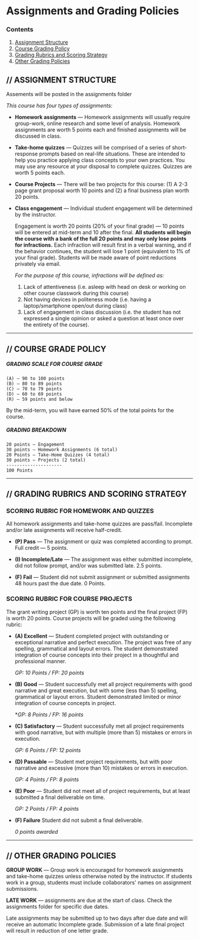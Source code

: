 # Assignments and Grading Policies

### Contents
1. [Assignment Structure ](#AS) 
1. [Course Grading Policy ](#CGP) 
1. [Grading Rubrics and Scoring Strategy  ](#GRSS)
1. [Other Grading Policies  ](#OGP)

## <a name="AS">// ASSIGNMENT STRUCTURE</a>  
Assements will be posted in the assignments folder

_This course has four types of assignments:_  
 
* **Homework assignments** — Homework assignments will usually require group-work, online research and some level of analysis. Homework assignments are worth 5 points each and finished assignments will be discussed in class.

* **Take-home quizzes** — Quizzes will be comprised of a series of short-response prompts based on real-life situations. These are intended to help you practice applying class concepts to your own practices. You may use any resource at your disposal to complete quizzes. Quizzes are worth 5 points each.
 
* **Course Projects** — There will be two projects for this course: (1) A 2-3 page grant proposal worth 10 points and (2) a final business plan worth 20 points.    
 
* **Class engagement** — Individual student engagement will be determined by the instructor. 

	Engagement is worth 20 points (20% of your final grade) — 10 points will be entered at mid-term and 10 after the final. **All students will begin the course with a bank of the full 20 points and may only lose points for infractions.** Each infraction will result first in a verbal warning, and if the behavior continues, the student will lose 1 point (equivalent to 1% of your final grade). Students will be made aware of point reductions privately via email.  

	_For the purpose of this course, infractions will be defined as:_    
	1.	Lack of attentiveness (i.e. asleep with head on desk or working on other course classwork during this course)  
	2. Not having devices in politeness mode (i.e. having a laptop/smartphone open/out during class)  
	3. Lack of engagement in class discussion (i.e. the student has not expressed a single opinion or asked a question at least once over the entirety of the course).

***
## <a name="CGP">// COURSE GRADE POLICY</a>
##### **GRADING SCALE FOR COURSE GRADE**  
	(A) — 90 to 100 points  
	(B) — 80 to 89 points  
	(C) — 70 to 79 points  
	(D) — 60 to 69 points  
	(R) — 59 points and below 

By the mid-term, you will have earned 50% of the total points for the course.  

#####  **GRADING BREAKDOWN**  
	20 points — Engagement 				
	30 points — Homework Assignments (6 total) 
	20 Points — Take-Home Quizzes (4 total)
	30 points — Projects (2 total)
	---------------------
	100 Points
	 				 

***
## <a name="GRSS">// GRADING RUBRICS AND SCORING STRATEGY</a>

### **SCORING RUBRIC FOR HOMEWORK AND QUIZZES**
All homework assignments and take-home quizzes are pass/fail. Incomplete and/or late assignments will receive half-credit. 

* **(P) Pass** — The assignment or quiz was completed according to prompt. Full credit — 5 points. 

* **(I) Incomplete/Late** — The assignment was either submitted incomplete, did not follow prompt, and/or was submitted late. 2.5 points. 

* **(F) Fail** — Student did not submit assignment or submitted assignments 48 hours past the due date. 0 Points.


### **SCORING RUBRIC FOR COURSE PROJECTS**
The grant writing project (GP) is worth ten points and the final project (FP) is worth 20 points. Course projects will be graded using the following rubric: 

* **(A) Excellent**	— Student completed project with outstanding or exceptional narrative and	perfect execution. The project was free of any spelling, grammatical and layout errors. The student demonstrated integration of course concepts into their project in a thoughtful and professional manner. 

	*GP: 10 Points / FP: 20 points*

* **(B) Good** — Student successfully met all project requirements with good narrative and great execution, but with some (less than 5) spelling, grammatical or layout errors. Student demonstrated limited or minor integration of course concepts in project. 

	**GP: 8 Points / FP: 16 points*
	
* **(C) Satisfactory**	— Student successfully met all project requirements with good narrative, but with multiple (more than 5) mistakes or errors in execution. 

	*GP: 6 Points / FP: 12 points*
 
* **(D) Passable** — Student met project requirements, but with poor narrative and excessive (more than 10) mistakes or errors in execution. 

	*GP: 4 Points / FP: 8 points*
 
* **(E) Poor** — Student did not meet all of project requirements, but at least submitted a final deliverable on time. 

	*GP: 2 Points / FP: 4 points*
 
* **(F) Failure** Student did not submit a final deliverable. 

	*0 points awarded*


***
## <a name="OGP">// OTHER GRADING POLICIES</a>


**GROUP WORK** — Group work is encouraged for homework assignments and take-home quizzes unless otherwise noted by the instructor. If students work in a group, students must include collaborators' names on assignment submissions. 

**LATE WORK** — assignments are due at the start of class. Check the assignments folder for specific due dates. 

Late assignments may be submitted up to two days after due date and will receive an automatic Incomplete grade. Submission of a late final project will result in reduction of one letter grade.
